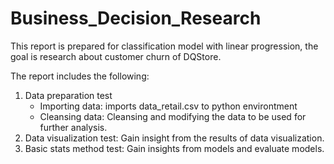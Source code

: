 # Business_Decision_Research
This report is prepared for classification model with linear progression, the goal is research about customer churn of DQStore.

The report includes the following:
1. Data preparation test
    - Importing data: imports data_retail.csv to python environtment
    - Cleansing data: Cleansing and modifying the data to be used for further analysis.
2. Data visualization test: Gain insight from the results of data visualization.
3. Basic stats method test: Gain insights from models and evaluate models.
